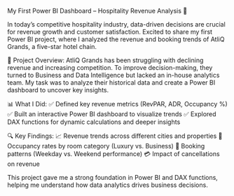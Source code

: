 My First Power BI Dashboard – Hospitality Revenue Analysis 🚀

In today’s competitive hospitality industry, data-driven decisions are crucial for revenue growth and customer satisfaction. Excited to share my first Power BI project, where I analyzed the revenue and booking trends of AtliQ Grands, a five-star hotel chain.

📌 Project Overview:
AtliQ Grands has been struggling with declining revenue and increasing competition. To improve decision-making, they turned to Business and Data Intelligence but lacked an in-house analytics team. My task was to analyze their historical data and create a Power BI dashboard to uncover key insights.

📊 What I Did:
✅ Defined key revenue metrics (RevPAR, ADR, Occupancy %)
✅ Built an interactive Power BI dashboard to visualize trends
✅ Explored DAX functions for dynamic calculations and deeper insights

🔍 Key Findings:
📈 Revenue trends across different cities and properties
🏨 Occupancy rates by room category (Luxury vs. Business)
📅 Booking patterns (Weekday vs. Weekend performance)
💳 Impact of cancellations on revenue

This project gave me a strong foundation in Power BI and DAX functions, helping me understand how data analytics drives business decisions.
